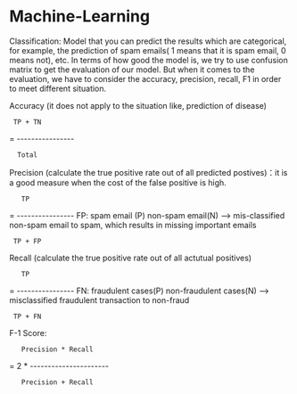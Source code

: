 # Machine-Learning

Classification: 
Model that you can predict the results which are categorical, for example, the prediction of spam emails( 1 means that it is spam email, 0 means not), etc. In terms of how good the model is, we try to use confusion matrix to get the evaluation of our model. But when it comes to the evaluation, we have to consider the accuracy, precision, recall, F1 in order to meet different situation.


Accuracy (it does not apply to the situation like, prediction of disease)


     TP + TN
     
= ----------------          

      Total
   
Precision (calculate the true positive rate out of all predicted postives)：it is a good measure when the cost of the false positive is high. 

       TP
       
= ----------------                        FP: spam email (P) non-spam email(N) --> mis-classified non-spam email to spam, which results in missing important emails

     TP + FP
     
Recall (calculate the true positive rate out of all actutual positives)

       TP
       
= ----------------                        FN: fraudulent cases(P) non-fraudulent cases(N) --> misclassified fraudulent transaction to non-fraud

     TP + FN
     

F-1 Score:

       Precision * Recall
       
= 2 * ----------------------

       Precision + Recall
